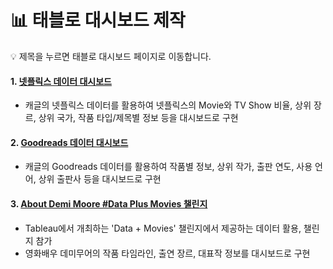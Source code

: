 # 📊 태블로 대시보드 제작
💡 제목을 누르면 태블로 대시보드 페이지로 이동합니다.


#### 1. [넷플릭스 데이터 대시보드](https://public.tableau.com/app/profile/.58926695/viz/Netflix_EDA_dashboard/1?publish=yes)   
  - 캐글의 넷플릭스 데이터를 활용하여 넷플릭스의 Movie와 TV Show 비율, 상위 장르, 상위 국가, 작품 타입/제목별 정보 등을 대시보드로 구현

#### 2. [Goodreads 데이터 대시보드](https://public.tableau.com/app/profile/.58926695/viz/GoodreadsBooksDashboard/1?publish=yes)
  - 캐글의 Goodreads 데이터를 활용하여 작품별 정보, 상위 작가, 출판 연도, 사용 언어, 상위 출판사 등을 대시보드로 구현

#### 3. [About Demi Moore #Data Plus Movies 챌린지](https://public.tableau.com/app/profile/.58926695/viz/AboutDemiMooreDataPlusMovies/sheet13)
  - Tableau에서 개최하는 'Data + Movies' 챌린지에서 제공하는 데이터 활용, 챌린지 참가
  - 영화배우 데미무어의 작품 타임라인, 출연 장르, 대표작 정보를 대시보드로 구현
